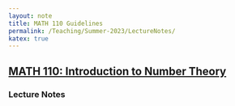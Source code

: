 ```yaml
---
layout: note
title: MATH 110 Guidelines
permalink: /Teaching/Summer-2023/LectureNotes/
katex: true
---
```


## [MATH 110: Introduction to Number Theory](../)<!-- omit from toc --> 

### Lecture Notes
<!-- #### Linear Diophantine Equations
[Lecture 1 (Jan 9)](https://github.com/GauSyu/MathTeachingMaterials/raw/main/Winter%202023%20MATH%20110%20UCSC/Lecture%20Notes/Lecture%201%20(Jan%209).pdf), 
[Lecture 2 (Jan 11)](https://github.com/GauSyu/MathTeachingMaterials/raw/main/Winter%202023%20MATH%20110%20UCSC/Lecture%20Notes/Lecture%202%20(Jan%2011).pdf), 
[Lecture 3 (Jan 13)](https://github.com/GauSyu/MathTeachingMaterials/raw/main/Winter%202023%20MATH%20110%20UCSC/Lecture%20Notes/Lecture%203%20(Jan%2013).pdf)

#### Prime Factorization
[Lecture 4 (Jan 18)](https://github.com/GauSyu/MathTeachingMaterials/raw/main/Winter%202023%20MATH%20110%20UCSC/Lecture%20Notes/Lecture%204%20(Jan%2018).pdf), 
[Lecture 5 (Jan 20)](https://github.com/GauSyu/MathTeachingMaterials/raw/main/Winter%202023%20MATH%20110%20UCSC/Lecture%20Notes/Lecture%205%20(Jan%2020).pdf)

#### Distribution of Primes and Arithmetic Functions
[Lecture 6 (Jan 23)](https://github.com/GauSyu/MathTeachingMaterials/raw/main/Winter%202023%20MATH%20110%20UCSC/Lecture%20Notes/Lecture%206%20(Jan%2023).pdf), 
[Lecture 7 (Jan 25)](https://github.com/GauSyu/MathTeachingMaterials/raw/main/Winter%202023%20MATH%20110%20UCSC/Lecture%20Notes/Lecture%207%20(Jan%2025).pdf)

#### Beyond Integers: Rationality, Algebraicity, and Diophantine Approximation
[Lecture 8 (Jan 27)](https://github.com/GauSyu/MathTeachingMaterials/raw/main/Winter%202023%20MATH%20110%20UCSC/Lecture%20Notes/Lecture%208%20(Jan%2027).pdf), 
[Lecture 9 (Feb 1)](https://github.com/GauSyu/MathTeachingMaterials/raw/main/Winter%202023%20MATH%20110%20UCSC/Lecture%20Notes/Lecture%209%20(Feb%201).pdf), 
[Lecture 10 (Feb 3)](https://github.com/GauSyu/MathTeachingMaterials/raw/main/Winter%202023%20MATH%20110%20UCSC/Lecture%20Notes/Lecture%2010%20(Feb%203).pdf), 
[Lecture 11 (Feb 6)](https://github.com/GauSyu/MathTeachingMaterials/raw/main/Winter%202023%20MATH%20110%20UCSC/Lecture%20Notes/Lecture%2011%20(Feb%206).pdf)

#### Higher Diophantine Equations
[Lecture 11 (Feb 6)](https://github.com/GauSyu/MathTeachingMaterials/raw/main/Winter%202023%20MATH%20110%20UCSC/Lecture%20Notes/Lecture%2011%20(Feb%206).pdf), 
[Lecture 12 (Feb 8)](https://github.com/GauSyu/MathTeachingMaterials/raw/main/Winter%202023%20MATH%20110%20UCSC/Lecture%20Notes/Lecture%2012%20(Feb%208).pdf)

#### Modular World and Modular Dynamics
[Lecture 12 (Feb 8)](https://github.com/GauSyu/MathTeachingMaterials/raw/main/Winter%202023%20MATH%20110%20UCSC/Lecture%20Notes/Lecture%2012%20(Feb%208).pdf), 
[Lecture 13 (Feb 10)](https://github.com/GauSyu/MathTeachingMaterials/raw/main/Winter%202023%20MATH%20110%20UCSC/Lecture%20Notes/Lecture%2013%20(Feb%2010).pdf)

#### Modular Exponential and Discrete Logarithm
[Lecture 14 (Feb 13)](https://github.com/GauSyu/MathTeachingMaterials/raw/main/Winter%202023%20MATH%20110%20UCSC/Lecture%20Notes/Lecture%2014%20(Feb%2013).pdf), 
[Lecture 15 (Feb 15)](https://github.com/GauSyu/MathTeachingMaterials/raw/main/Winter%202023%20MATH%20110%20UCSC/Lecture%20Notes/Lecture%2015%20(Feb%2015).pdf),
[Lecture 16 (Feb 17)](https://github.com/GauSyu/MathTeachingMaterials/raw/main/Winter%202023%20MATH%20110%20UCSC/Lecture%20Notes/Lecture%2016%20(Feb%2017).pdf)

#### Polynomials modular $p$
[Lecture 17 (Feb 22)](https://github.com/GauSyu/MathTeachingMaterials/raw/main/Winter%202023%20MATH%20110%20UCSC/Lecture%20Notes/Lecture%2017%20(Feb%2022).pdf),
[Lecture 18 (Feb 24)](https://github.com/GauSyu/MathTeachingMaterials/raw/main/Winter%202023%20MATH%20110%20UCSC/Lecture%20Notes/Lecture%2018%20(Feb%2024).pdf)

#### Assembling Modular Worlds
[Lecture 19 (Mar 1)](https://github.com/GauSyu/MathTeachingMaterials/raw/main/Winter%202023%20MATH%20110%20UCSC/Lecture%20Notes/Lecture%2019%20(Mar%201).pdf),
[Lecture 20 (Mar 3)](https://github.com/GauSyu/MathTeachingMaterials/raw/main/Winter%202023%20MATH%20110%20UCSC/Lecture%20Notes/Lecture%2020%20(Mar%203).pdf)

#### Quadratic Residues
[Lecture 21 (Mar 6)](https://github.com/GauSyu/MathTeachingMaterials/raw/main/Winter%202023%20MATH%20110%20UCSC/Lecture%20Notes/Lecture%2021%20(Mar%206).pdf), 
[Lecture 22 (Mar 8)](https://github.com/GauSyu/MathTeachingMaterials/raw/main/Winter%202023%20MATH%20110%20UCSC/Lecture%20Notes/Lecture%2022%20(Mar%208).pdf), 
[Lecture 23 (Mar 10)](https://github.com/GauSyu/MathTeachingMaterials/raw/main/Winter%202023%20MATH%20110%20UCSC/Lecture%20Notes/Lecture%2023%20(Mar%2010).pdf), 
[Lecture 24 (Mar 13)](https://github.com/GauSyu/MathTeachingMaterials/raw/main/Winter%202023%20MATH%20110%20UCSC/Lecture%20Notes/Lecture%2024%20(Mar%2013).pdf)

#### Summarzing Lecture (Further Reading Suggestions)
[Lecture 25 (Mar 15)](https://github.com/GauSyu/MathTeachingMaterials/raw/main/Winter%202023%20MATH%20110%20UCSC/Lecture%20Notes/Lecture%2025%20(Mar%2015).pdf) -->
